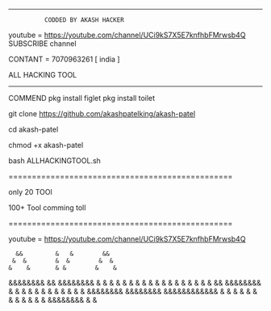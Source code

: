 -------------------------------------------------
              CODDED BY AKASH HACKER          


youtube = https://youtube.com/channel/UCi9kS7X5E7knfhbFMrwsb4Q       SUBSCRIBE          channel 
   
   
   
CONTANT = 7070963261      [ india ] 

ALL HACKING TOOL       
 
 -----------------------------------------------
      
COMMEND 
pkg install figlet
pkg install toilet

git clone https://github.com/akashpatelking/akash-patel
 
 cd akash-patel
  
  chmod +x akash-patel
 
 bash ALLHACKINGTOOL.sh
   
================================================

only 20 TOOl 

100+ Tool comming toll 


================================================

youtube = https://youtube.com/channel/UCi9kS7X5E7knfhbFMrwsb4Q 


      &&         &   &        &&            
     &  &        &  &        &  &
    &    &       & &        &    &
   &&&&&&&&      &&        &&&&&&&&
  &        &     & &      &        &
 &          &    &  &    &          &
&            &   &   &  &            &                &&             &&&&&&&&      &          &
     &  &            &             &          &
    &    &           &             &          &
   &&&&&&&&          &&&&&&&&      &&&&&&&&&&&&
  &        &                &      &          &
 &          &               &      &          &
&            &       &&&&&&&&      &          &
